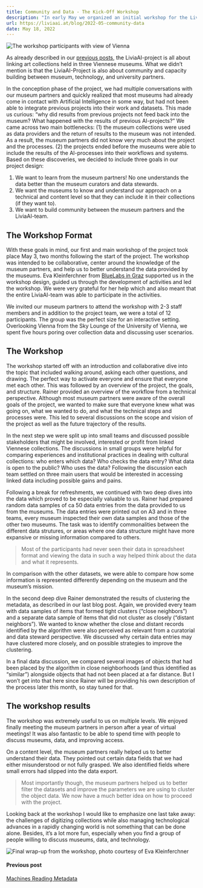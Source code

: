 ```yaml
---
title: Community and Data - The Kick-Off Workshop
description: "In early May we organized an initial workshop for the LiviaAI-Project focused on bringing together our museum partners and opening up our first results for discussion with our collaborators. "
url: https://liviaai.at/blog/2022-05-community-data
date: May 18, 2022
---
```


![The workshop participants with view of Vienna](/blog/2022-05-community-data/group.jpg)


As already described in our [previous posts](/blog/2022-04-hello-world), the LiviaAI-project is all about linking art collections held in three Viennese museums. What we didn’t mention is that the LiviaAI-Project is also about community and capacity building between museum, technology, and university partners.

In the conception phase of the project, we had multiple conversations with our museum partners and quickly realized that most museums had already come in contact with Artificial Intelligence in some way, but had not been able to integrate previous projects into their work and datasets. This made us curious: “why did results from previous projects not feed back into the museum? What happened with the results of previous AI-projects?” We came across two main bottlenecks: (1) the museum collections were used as data providers and the return of results to the museum was not intended. As a result, the museum partners did not know very much about the project and the processes. (2) the projects ended before the museums were able to include the results of the AI-processes into their workflows and systems. Based on these discoveries, we decided to include three goals in our project design:

1. We want to learn from the museum partners! No one understands the data better than the museum curators and data stewards.
2. We want the museums to know and understand our approach on a technical and content level so that they can include it in their collections (if they want to).
3. We want to build community between the museum partners and the LiviaAI-team.


## The Workshop Format

With these goals in mind, our first and main workshop of the project took place May 3, two months following the start of the project. The workshop was intended to be collaborative, center around the knowledge of the museum partners, and help us to better understand the data provided by the museums. Eva Kleinferchner from [BlueLabs in Graz](https://bluelab.at/) supported us in the workshop design, guided us through the development of activities and led the workshop. We were very grateful for her help which and also meant that the entire LiviaAI-team was able to participate in the activities.

We invited our museum partners to attend the workshop with 2-3 staff members and in addition to the project team, we were a total of 12 participants. The group was the perfect size for an interactive setting. Overlooking Vienna from the Sky Lounge of the University of Vienna, we spent five hours poring over collection data and discussing user scenarios.


## The Workshop

The workshop started off with an introduction and collaborative dive into the topic that included walking around, asking each other questions, and drawing. The perfect way to activate everyone and ensure that everyone met each other. This was followed by an overview of the project, the goals, and structure. Rainer provided an overview of the workflow from a technical perspective. Although most museum partners were aware of the overall goals of the project, we wanted to make sure that everyone knew what was going on, what we wanted to do, and what the technical steps and processes were. This led to several discussions on the scope and vision of the project as well as the future trajectory of the results.

In the next step we were split up into small teams and discussed possible stakeholders that might be involved, interested or profit from linked Viennese collections. The discussions in small groups were helpful for comparing experiences and institutional practices in dealing with cultural collections: who enters which data? Who checks the data entry? What data is open to the public? Who uses the data? Following the discussion each team settled on three main users that would be interested in accessing linked data including possible gains and pains.

Following a break for refreshments, we continued with two deep dives into the data which proved to be especially valuable to us. Rainer had prepared random data samples of ca 50 data entries from the data provided to us from the museums. The data entries were printed out on A3 and in three teams, every museum inspected their own data samples and those of the other two museums. The task was to identify commonalities between the different data strutures, or areas where one data structure might have more expansive or missing information compared to others. 

> Most of the participants had never seen their data in spreadsheet format and viewing the data in such a way helped think about the data and what it represents.

In comparison with the other datasets, we were able to compare how some information is represented differently depending on the museum and the museum’s mission.

In the second deep dive Rainer demonstrated the results of clustering the metadata, as described in our last blog post. Again, we provided every team with data samples of items that formed tight clusters (“close neighbors”) and a separate data sample of items that did not cluster as closely (“distant neighbors”). We wanted to know whether the close and distant records identified by the algorithm were also perceived as relevant from a curatorial and data steward perspective. We discussed why certain data entries may have clustered more closely, and on possible strategies to improve the clustering.

In a final data discussion, we compared several images of objects that had been placed by the algorithm in close neighborhoods (and thus identified as “similar”) alongside objects that had not been placed at a far distance. But I won’t get into that here since Rainer will be providing his own description of the process later this month, so stay tuned for that.


## The workshop results
The workshop was extremely useful to us on multiple levels. We enjoyed finally meeting the museum partners in person after a year of virtual meetings! It was also fantastic to be able to spend time with people to discuss museums, data, and improving access.

On a content level, the museum partners really helped us to better understand their data. They pointed out certain data fields that we had either misunderstood or not fully grasped. We also identified fields where small errors had slipped into the data export. 

> Most importantly though, the museum partners helped us to better filter the datasets and improve the parameters we are using to cluster the object data. We now have a much better idea on how to proceed with the project.

Looking back at the workshop I would like to emphasize one last take away: the challenges of digitizing collections while also managing technological advances in a rapidly changing world is not something that can be done alone. Besides, it’s a lot more fun, especially when you find a group of people willing to discuss museums, data, and technology.

![Final wrap-up from the workshop, photo courtesy of Eva Kleinferchner](/blog/2022-05-community-data/i_like.jpg)


<footer>
  <div class="previous-post">
    <h4>Previous post</h4> 
    <a href="/blog/2022-04-machines-reading-metadata">Machines Reading Metadata</a>
  </div>
</footer>

